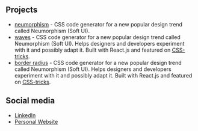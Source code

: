 ## Projects

- [neumorphism](https://neumorphism-test.vercel.app/) - CSS code generator for a new popular design trend called Neumorphism (Soft UI).
- [waves](https://wave-test.vercel.app/) - CSS code generator for a new popular design trend called Neumorphism (Soft UI). Helps designers and developers experiment with it and possibly adapt it. Built with React.js and featured on [CSS-tricks](https://css-tricks.com/neumorphism-io/).
- [border radius](https://border-radius-test.vercel.app/) - CSS code generator for a new popular design trend called Neumorphism (Soft UI). Helps designers and developers experiment with it and possibly adapt it. Built with React.js and featured on [CSS-tricks](https://css-tricks.com/neumorphism-io/).

## Social media

- [LinkedIn](https://www.linkedin.com/in/aaronaludo/)
- [Personal Website](https://aaronaludo.vercel.app/)


